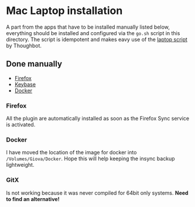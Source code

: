 # Mac Laptop installation

A part from the apps that have to be installed manually listed below, everything should be installed and configured via the `go.sh` script in this directory. The script is idempotent and makes eavy use of the [laptop script](https://github.com/thoughtbot/laptop) by Thoughbot. 



## Done manually
 * [Firefox](https://www.mozilla.org/en-US/firefox/new/)
 * [Keybase](https://keybase.io/docs/the_app/install_macos)
 * [Docker](https://hub.docker.com/editions/community/docker-ce-desktop-mac)

### Firefox
All the plugin are automatically installed as soon as the Firefox Sync service is activated. 

### Docker
I have moved the location of the image for docker into `/Volumes/Giova/Docker`. Hope this will help keeping the insync backup lightweight.

### GitX 
Is not working because it was never compiled for 64bit only systems. **Need to find an alternative!**

